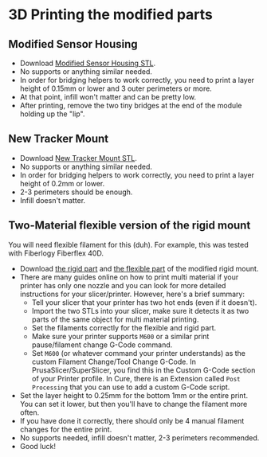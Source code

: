 # 3D Printing the modified parts

## Modified Sensor Housing

* Download  [Modified Sensor Housing STL](../stl/SensorHousing_v5.9_FaeMod_v1.0.stl).
* No supports or anything similar needed. 
* In order for bridging helpers to work correctly, you need to print a layer height of 0.15mm or lower and 3 outer
  perimeters or more. 
* At that point, infill won't matter and can be pretty low.
* After printing, remove the two tiny bridges at the end of the module holding up the "lip".

## New Tracker Mount

* Download [New Tracker Mount STL](../stl/TrackerMount_FaeMod_v1.0.stl).
* No supports or anything similar needed.
* In order for bridging helpers to work correctly, you need to print a layer height of 0.2mm or lower.
* 2-3 perimeters should be enough.
* Infill doesn't matter.

## Two-Material flexible version of the rigid mount

You will need flexible filament for this (duh). For example, this was tested with Fiberlogy Fiberflex 40D. 

* Download [the rigid part](../stl/RigidMount_Splay_v3_FaeMod_Rigid_v1.0.stl) and 
  [the flexible part](../stl/RigidMount_Splay_v3_FaeMod_Flex_v1.0.stl) of the modified rigid mount.
* There are many guides online on how to print multi material if your printer has only one nozzle and you can look 
  for more detailed instructions for your slicer/printer. However, here's a brief summary:
  * Tell your slicer that your printer has two hot ends (even if it doesn't). 
  * Import the two STLs into your slicer, make sure it detects it as two parts of the same object for multi material
    printing.
  * Set the filaments correctly for the flexible and rigid part.
  * Make sure your printer supports `M600` or a similar print pause/filament change G-Code command.
  * Set `M600` (or whatever command your printer understands) as the custom Filament Change/Tool Change G-Code.
    In PrusaSlicer/SuperSlicer, you find this in the Custom G-Code section of your Printer profile. In Cure, there
    is an Extension called `Post Processing` that you can use to add a custom G-Code script.
* Set the layer height to 0.25mm for the bottom 1mm or the entire print. You can set it lower, but then you'll have
  to change the filament more often.
* If you have done it correctly, there should only be 4 manual filament changes for the entire print.
* No supports needed, infill doesn't matter, 2-3 perimeters recommended.
* Good luck!
